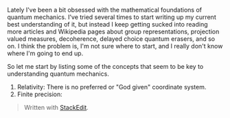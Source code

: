 Lately I've been a bit obsessed with the mathematical foundations of quantum mechanics. I've tried several times to start writing up my current best understanding of it, but instead I keep getting sucked into reading more articles and Wikipedia pages about group representations, projection valued measures, decoherence, delayed choice quantum erasers, and so on. I think the problem is, I'm not sure where to start, and I really don't know where I'm going to end up.

So let me start by listing some of the concepts that seem to be key to understanding quantum mechanics.
1. Relativity: There is no preferred or "God given" coordinate system.
2. Finite precision: 


> Written with [StackEdit](https://stackedit.io/).
<!--stackedit_data:
eyJoaXN0b3J5IjpbLTEwMjQxNzc0OCwyMDc3MzgxODYxLC0xMz
UyMjI3ODYwLC03OTUwNzE5MzUsNDUyNDIxNTI1LDk2ODUyMzQ4
OCwtMTc0Nzc0NDQ4NSwxMzE1NjM4Nzg1LC0xODkxMTIwMjZdfQ
==
-->